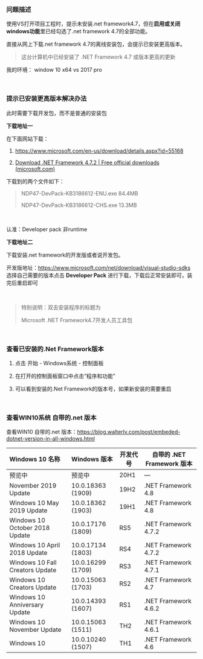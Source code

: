### 问题描述

使用VS打开项目工程时，提示未安装.net framework4.7，但在**启用或关闭windows功能**里已经勾选了.net framework 4.7的全部功能。

直接从网上下载.net framework 4.7的离线安装包，会提示已安装更高版本。

>  这台计算机中已经安装了 .NET Framework 4.7 或版本更高的更新

我的环境： window 10 x64  vs 2017 pro

​      

### 提示已安装更高版本解决办法

此时需要下载开发包，而不是普通的安装包

**下载地址一**

在下面网站下载：

1. https://www.microsoft.com/en-us/download/details.aspx?id=55168

2. [Download .NET Framework 4.7.2 | Free official downloads (microsoft.com)](https://dotnet.microsoft.com/en-us/download/dotnet-framework/net472)

下载到的两个文件如下：

> NDP47-DevPack-KB3186612-ENU.exe 84.4MB
>
> NDP47-DevPack-KB3186612-CHS.exe 13.3MB

​      

认准：Developer pack 非runtime

**下载地址二**

下载安装.net framework的开发版或者说开发包。

开发版地址：https://www.microsoft.com/net/download/visual-studio-sdks
选择自己需要的版本点击 **Developer Pack** 进行下载，下载后正常安装即可，装完后重启即可

​      

> 特别说明：双击安装程序的标题为
>
> Microsoft .NET Framework4.7开发人员工具包

​      

### 查看已安装的.Net Framework版本

1. 点击 开始 - Windows系统 - 控制面板

2. 在打开的控制面板窗口中点击“程序和功能”

3. 可以看到安装的.Net Framework的版本号，如果新安装的需要重启

   ​      


### 查看WIN10系统 自带的.net 版本

查看WIN10 自带的.net 版本：https://blog.walterlv.com/post/embeded-dotnet-version-in-all-windows.html

| Windows 10 名称                 | Windows 版本      | 开发代号 | 自带的 .NET Framework 版本 |
| :------------------------------ | :---------------- | -------- | -------------------------- |
| 预览中                          | 预览中            | 20H1     | —                          |
| November 2019 Update            | 10.0.18363 (1909) | 19H2     | .NET Framework 4.8         |
| Windows 10 May 2019 Update      | 10.0.18362 (1903) | 19H1     | .NET Framework 4.8         |
| Windows 10 October 2018 Update  | 10.0.17176 (1809) | RS5      | .NET Framework 4.7.2       |
| Windows 10 April 2018 Update    | 10.0.17134 (1803) | RS4      | .NET Framework 4.7.2       |
| Windows 10 Fall Creators Update | 10.0.16299 (1709) | RS3      | .NET Framework 4.7.1       |
| Windows 10 Creators Update      | 10.0.15063 (1703) | RS2      | .NET Framework 4.7         |
| Windows 10 Anniversary Update   | 10.0.14393 (1607) | RS1      | .NET Framework 4.6.2       |
| Windows 10 November Update      | 10.0.15063 (1511) | TH2      | .NET Framework 4.6.1       |
| Windows 10                      | 10.0.10240 (1507) | TH1      | .NET Framework 4.6         |